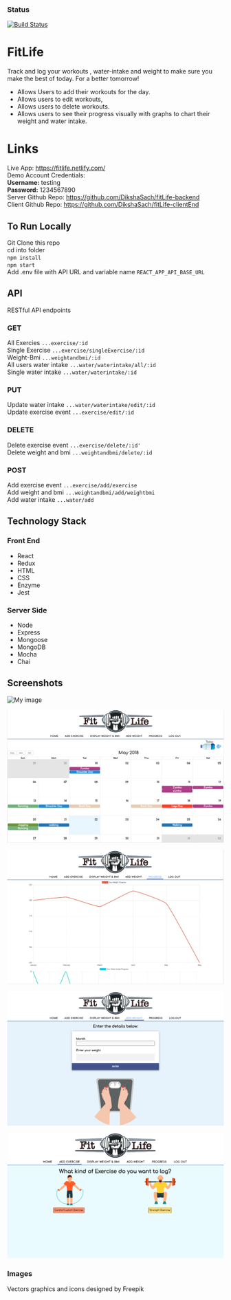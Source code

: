 ### Status
[![Build Status](https://travis-ci.org/DikshaSach/fitLife-clientEnd.svg?branch=master)](https://travis-ci.org/DikshaSach/fitLife-clientEnd)
# FitLife
Track and log your workouts , water-intake and weight to make sure you make the best of today. For a better tomorrow!
* Allows Users to add their workouts for the day.
* Allows users to edit workouts,
* Allows users to delete workouts.
* Allows users to see their progress visually with graphs to chart their weight and water intake.
# Links
Live App: https://fitlife.netlify.com/     
Demo Account Credentials:      
**Username:** testing  
**Password:** 1234567890     
Server Github Repo: https://github.com/DikshaSach/fitLife-backend     
Client Github Repo: https://github.com/DikshaSach/fitLife-clientEnd   
## To Run Locally
 Git Clone this repo  
 cd into folder  
`npm install`  
`npm start`    
Add .env file with API URL and variable name `REACT_APP_API_BASE_URL`
## API 
RESTful API endpoints    
### GET   
All Exercies ````...exercise/:id````    
Single Exercise  ````...exercise/singleExercise/:id````    
Weight-Bmi ````...weightandbmi/:id````    
All users water intake ````...water/waterintake/all/:id````    
Single water intake ````...water/waterintake/:id````    
### PUT    
Update water intake ````...water/waterintake/edit/:id````    
Update exercise event ````...exercise/edit/:id````    
### DELETE    
Delete exercise event ````...exercise/delete/:id'````    
Delete weight and bmi ````...weightandbmi/delete/:id````    
### POST    
Add exercise event ````...exercise/add/exercise````    
Add weight and bmi ````...weightandbmi/add/weightbmi````    
Add water intake ````...water/add````    
 
## Technology Stack
### Front End
* React
* Redux
* HTML
* CSS
* Enzyme
* Jest
### Server Side
* Node
* Express
* Mongoose
* MongoDB
* Mocha
* Chai
## Screenshots

![My image](https://github.com/DikshaSach/fitLife-clientEnd/blob/master/src/images/Screenshot1.png) 

![My image](https://github.com/DikshaSach/fitLife-clientEnd/blob/master/src/images/Screenshot2.png) 

![My image](https://github.com/DikshaSach/fitLife-clientEnd/blob/master/src/images/Screenshot3.png) 

![My image](https://github.com/DikshaSach/fitLife-clientEnd/blob/master/src/images/Screenshot4.png)

![My image](https://github.com/DikshaSach/fitLife-clientEnd/blob/master/src/images/Screenshot5.png) 

### Images 
Vectors graphics and icons designed by Freepik


